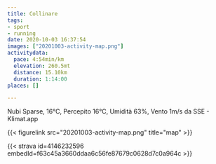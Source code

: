```yaml
---
title: Collinare
tags:
- sport
- running
date: 2020-10-03 16:37:54
images: ["20201003-activity-map.png"]
activitydata:
  pace: 4:54min/km
  elevation: 260.5mt
  distance: 15.10km
  duration: 1:14:00
places: []

---
```


Nubi Sparse, 16°C, Percepito 16°C, Umidità 63%, Vento 1m/s da SSE - Klimat.app

<!--more-->



{{< figurelink src="20201003-activity-map.png" title="map" >}}


{{< strava id=4146232596 embedId=f63c45a3660ddaa6c56fe87679c0628d7c0a964c >}}
